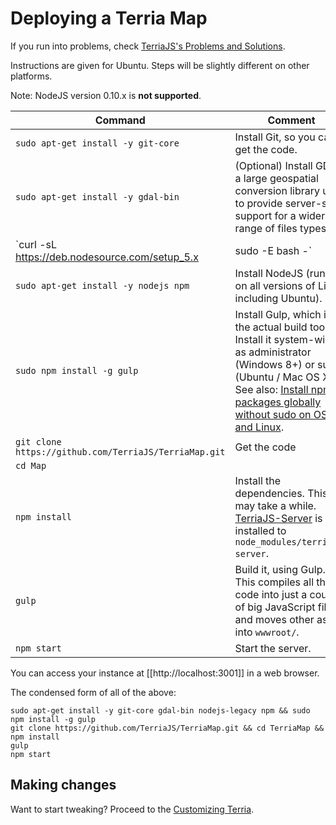 # Deploying a Terria Map

If you run into problems, check [TerriaJS's Problems and Solutions](https://github.com/TerriaJS/terriajs/wiki/Problems-and-Solutions).

Instructions are given for Ubuntu. Steps will be slightly different on other platforms.

Note: NodeJS version 0.10.x is **not supported**.

Command | Comment
--------|--------
`sudo apt-get install -y git-core`|Install Git, so you can get the code.
`sudo apt-get install -y gdal-bin`|(Optional) Install GDAL, a large geospatial conversion library used to provide server-side support for a wider range of files types.
`curl -sL https://deb.nodesource.com/setup_5.x | sudo -E bash -` | (Required for Ubuntu) Prepare to install NodeJS, used to build Terria. The default NodeJS available with Ubuntu 14.04 is too old. On Windows, download and install the MSI from the npm web site. On Mac OS X, install it via Homebrew.
`sudo apt-get install -y nodejs npm` | Install NodeJS (run this on all versions of Linux, including Ubuntu).
`sudo npm install -g gulp`| Install Gulp, which is the actual build tool. Install it system-wide, as administrator (Windows 8+) or sudo (Ubuntu / Mac OS X). See also: [Install npm packages globally without sudo on OS X and Linux](https://github.com/sindresorhus/guides/blob/master/npm-global-without-sudo.md).
`git clone https://github.com/TerriaJS/TerriaMap.git` | Get the code
`cd Map`|
`npm install` | Install the dependencies. This may take a while. [TerriaJS-Server](https://github.com/TerriaJS/terriajs-server) is installed to `node_modules/terriajs-server`.
`gulp` | Build it, using Gulp. This compiles all the code into just a couple of big JavaScript files and moves other assets into `wwwroot/`.
`npm start` | Start the server.

You can access your instance at [[http://localhost:3001]] in a web browser.

The condensed form of all of the above:

```
sudo apt-get install -y git-core gdal-bin nodejs-legacy npm && sudo npm install -g gulp
git clone https://github.com/TerriaJS/TerriaMap.git && cd TerriaMap && npm install
gulp
npm start
```

## Making changes

Want to start tweaking? Proceed to the [Customizing Terria](/Documentation/Customizing/README.md).